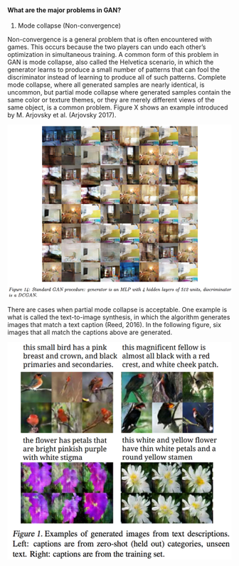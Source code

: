 #### What are the major problems in GAN?
1.	Mode collapse (Non-convergence)

Non-convergence is a general problem that is often encountered with games. This occurs because the two players can undo each other’s optimization in simultaneous training. A common form of this problem in GAN is mode collapse, also called the Helvetica scenario, in which the generator learns to produce a small number of patterns that can fool the discriminator instead of learning to produce all of such patterns. Complete mode collapse, where all generated samples are nearly identical, is uncommon, but partial mode collapse where generated samples contain the same color or texture themes, or they are merely different views of the same object, is a common problem. Figure X shows an example introduced by M. Arjovsky et al. (Arjovsky 2017). 

![Example of Mode Collapse](figures/Mode_collapse.png)

There are cases when partial mode collapse is acceptable. One example is what is called the text-to-image synthesis, in which the algorithm generates images that match a text caption (Reed, 2016).  In the following figure, six images that all match the captions above are generated. 

![Text_to_image](figures/Text_to_image.png)
